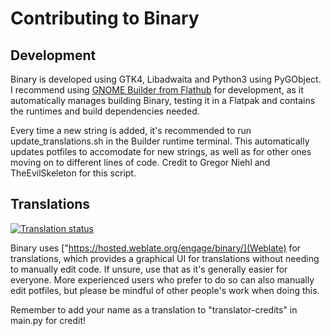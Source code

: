 # Contributing to Binary
## Development
Binary is developed using GTK4, Libadwaita and Python3 using PyGObject. I recommend using [GNOME Builder from Flathub](https://flathub.org/apps/org.gnome.Builder) for development, as it automatically manages building Binary, testing it in a Flatpak and contains the runtimes and build dependencies needed.

Every time a new string is added, it's recommended to run update_translations.sh in the Builder runtime terminal. This automatically updates potfiles to accomodate for new strings, as well as for other ones moving on to different lines of code. Credit to Gregor Niehl and TheEvilSkeleton for this script.

## Translations
<a href="https://hosted.weblate.org/engage/binary/">
<img src="https://hosted.weblate.org/widget/binary/287x66-black.png" alt="Translation status" />
</a>

Binary uses ["https://hosted.weblate.org/engage/binary/](Weblate) for translations, which provides a graphical UI for translations without needing to manually edit code. If unsure, use that as it's generally easier for everyone. More experienced users who prefer to do so can also manually edit potfiles, but please be mindful of other people's work when doing this.

Remember to add your name as a translation to "translator-credits" in main.py for credit!